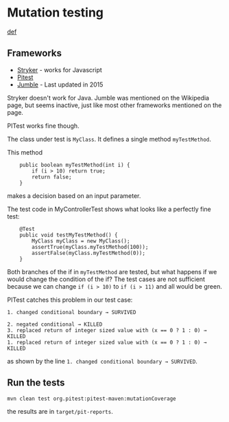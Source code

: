 # Mutation testing

[def](https://en.wikipedia.org/wiki/Mutation_testing)

## Frameworks

- [Stryker](https://stryker-mutator.io/) - works for Javascript
- [Pitest](https://pitest.org/) 
- [Jumble](https://sourceforge.net/projects/jumble/files/jumble/1.3.0/) - Last updated in 2015 

Stryker doesn't work for Java. Jumble was mentioned on the Wikipedia page, but seems inactive, just like most other frameworks mentioned on the page. 

PITest works fine though. 

The class under test is `MyClass`. It defines a single method `myTestMethod`.

This method 

```
    public boolean myTestMethod(int i) {
        if (i > 10) return true;
        return false;
    }
```

makes a decision based on an input parameter. 

The test code in MyControllerTest shows what looks like a perfectly fine test:

```
    @Test
    public void testMyTestMethod() {
        MyClass myClass = new MyClass();
        assertTrue(myClass.myTestMethod(100));
        assertFalse(myClass.myTestMethod(0));
    }
```

Both branches of the if in `myTestMethod` are tested, but what happens if we would change the condition of the if?
The test cases are not sufficient because we can change `if (i > 10)` to `if (i > 11)` and all would be green. 

PITest catches this problem in our test case:

```
1. changed conditional boundary → SURVIVED
```

```
2. negated conditional → KILLED
3. replaced return of integer sized value with (x == 0 ? 1 : 0) → KILLED
1. replaced return of integer sized value with (x == 0 ? 1 : 0) → KILLED
``` 

as shown by the line `1. changed conditional boundary → SURVIVED`. 

## Run the tests

    mvn clean test org.pitest:pitest-maven:mutationCoverage
    
the results are in `target/pit-reports`.
